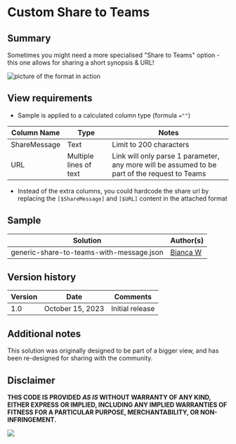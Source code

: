 # Custom Share to Teams

## Summary
Sometimes you might need a more specialised "Share to Teams" option - this one allows for sharing a short synopsis & URL!

![picture of the format in action](./assets/screenshot.gif)

## View requirements
- Sample is applied to a calculated column type (formula `=""`)

Column Name|Type|Notes
--------|---------|--------
ShareMessage|Text|Limit to 200 characters
URL|Multiple lines of text|Link will only parse 1 parameter, any more will be assumed to be part of the request to Teams

- Instead of the extra columns, you could hardcode the share url by replacing the `[$ShareMessage]` and `[$URL]` content in the attached format


## Sample

Solution|Author(s)
--------|---------
generic-share-to-teams-with-message.json | [Bianca W](https://github.com/bianca-git)


## Version history

Version|Date|Comments
-------|----|--------
1.0|October 15, 2023|Initial release

## Additional notes

This solution was originally designed to be part of a bigger view, and has been re-designed for sharing with the community.


## Disclaimer

**THIS CODE IS PROVIDED *AS IS* WITHOUT WARRANTY OF ANY KIND, EITHER EXPRESS OR IMPLIED, INCLUDING ANY IMPLIED WARRANTIES OF FITNESS FOR A PARTICULAR PURPOSE, MERCHANTABILITY, OR NON-INFRINGEMENT.**

<img src="https://pnptelemetry.azurewebsites.net/list-formatting/column-samples/generic-share-to-teams-with-message" />
